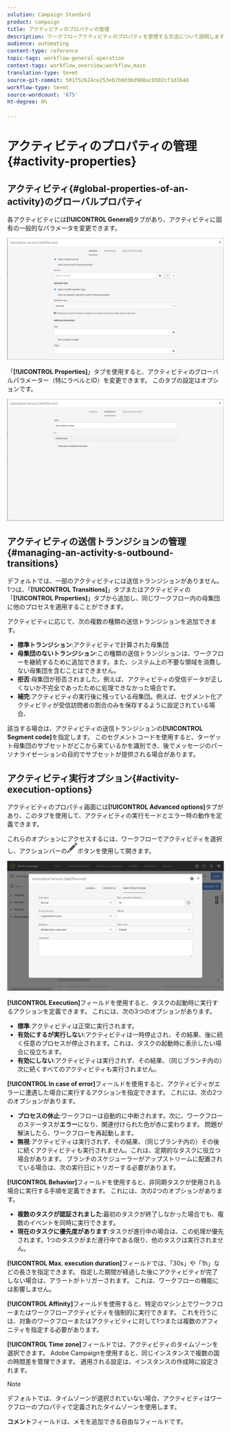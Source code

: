 ```yaml
---
solution: Campaign Standard
product: campaign
title: アクティビティのプロパティの管理
description: ワークフローアクティビティのプロパティを管理する方法について説明します。
audience: automating
content-type: reference
topic-tags: workflow-general-operation
context-tags: workflow,overview;workflow,main
translation-type: tm+mt
source-git-commit: 501f52624ce253eb7b0d36d908ac8502cf1d3b48
workflow-type: tm+mt
source-wordcount: '675'
ht-degree: 0%

---
```



# アクティビティのプロパティの管理 {#activity-properties}

## アクティビティ{#global-properties-of-an-activity}のグローバルプロパティ

各アクティビティには&#x200B;**[!UICONTROL General]**&#x200B;タブがあり、アクティビティに固有の一般的なパラメータを変更できます。

![](assets/activity-properties.png)

「**[!UICONTROL Properties]**」タブを使用すると、アクティビティのグローバルパラメーター（特にラベルとID）を変更できます。 このタブの設定はオプションです。

![](assets/activity-properties2.png)

## アクティビティの送信トランジションの管理{#managing-an-activity-s-outbound-transitions}

デフォルトでは、一部のアクティビティには送信トランジションがありません。 1つは、「**[!UICONTROL Transitions]**」タブまたはアクティビティの「**[!UICONTROL Properties]**」タブから追加し、同じワークフロー内の母集団に他のプロセスを適用することができます。

アクティビティに応じて、次の複数の種類の送信トランジションを追加できます。

* **標準トランジション**:アクティビティで計算された母集団
* **母集団のないトランジション**:この種類の送信トランジションは、ワークフローを継続するために追加できます。また、システム上の不要な領域を消費しない母集団を含むことはできません。
* **拒否**:母集団が拒否されました。例えば、アクティビティの受信データが正しくないか不完全であったために処理できなかった場合です。
* **補完**:アクティビティの実行後に残っている母集団。例えば、セグメント化アクティビティが受信訪問者の割合のみを保存するように設定されている場合、

該当する場合は、アクティビティの送信トランジションの&#x200B;**[!UICONTROL Segment code]**&#x200B;を指定します。 このセグメントコードを使用すると、ターゲット母集団のサブセットがどこから来ているかを識別でき、後でメッセージのパーソナライゼーションの目的でサブセットが提供される場合があります。

## アクティビティ実行オプション{#activity-execution-options}

アクティビティのプロパティ画面には&#x200B;**[!UICONTROL Advanced options]**&#x200B;タブがあり、このタブを使用して、アクティビティの実行モードとエラー時の動作を定義できます。

これらのオプションにアクセスするには、ワークフローでアクティビティを選択し、アクションバーの![](assets/edit_darkgrey-24px.png)ボタンを使用して開きます。

![](assets/wkf_advanced_parameters.png)

**[!UICONTROL Execution]**&#x200B;フィールドを使用すると、タスクの起動時に実行するアクションを定義できます。 これには、次の3つのオプションがあります。

* **標準**:アクティビティは正常に実行されます。
* **有効にするが実行しない**:アクティビティは一時停止され、その結果、後に続く任意のプロセスが停止されます。これは、タスクの起動時に表示したい場合に役立ちます。
* **有効にしない**:アクティビティは実行されず、その結果、（同じブランチ内の）次に続くすべてのアクティビティも実行されません。

**[!UICONTROL In case of error]**&#x200B;フィールドを使用すると、アクティビティがエラーに遭遇した場合に実行するアクションを指定できます。 これには、次の2つのオプションがあります。

* **プロセスの休止**:ワークフローは自動的に中断されます。次に、ワークフローのステータスが&#x200B;**エラー**&#x200B;になり、関連付けられた色が赤に変わります。 問題が解決したら、ワークフローを再起動します。
* **無視**:アクティビティは実行されず、その結果、（同じブランチ内の）その後に続くアクティビティも実行されません。これは、定期的なタスクに役立つ場合があります。 ブランチのスケジューラーがアップストリームに配置されている場合は、次の実行日にトリガーする必要があります。

**[!UICONTROL Behavior]**&#x200B;フィールドを使用すると、非同期タスクが使用される場合に実行する手順を定義できます。 これには、次の2つのオプションがあります。

* **複数のタスクが認証されました**:最初のタスクが終了しなかった場合でも、複数のイベントを同時に実行できます。
* **現在のタスクに優先度があります**:タスクが進行中の場合は、この処理が優先されます。1つのタスクがまだ進行中である限り、他のタスクは実行されません。

**[!UICONTROL Max. execution duration]**&#x200B;フィールドでは、「30s」や「1h」などの長さを指定できます。 指定した期間が経過した後にアクティビティが完了しない場合は、アラートがトリガーされます。 これは、ワークフローの機能には影響しません。

**[!UICONTROL Affinity]**&#x200B;フィールドを使用すると、特定のマシン上でワークフローまたはワークフローアクティビティを強制的に実行できます。 これを行うには、対象のワークフローまたはアクティビティに対して1つまたは複数のアフィニティを指定する必要があります。

**[!UICONTROL Time zone]**&#x200B;フィールドでは、アクティビティのタイムゾーンを選択できます。 Adobe Campaignを使用すると、同じインスタンスで複数の国の時間差を管理できます。 適用される設定は、インスタンスの作成時に設定されます。

>[!NOTE]
>
>デフォルトでは、タイムゾーンが選択されていない場合、アクティビティはワークフローのプロパティで定義されたタイムゾーンを使用します。

**コメント**&#x200B;フィールドは、メモを追加できる自由なフィールドです。
